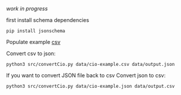 _work in progress_

first install schema dependencies
```
pip install jsonschema
```

Populate example [csv](data/cio-example.csv)

Convert csv to json:

```
python3 src/convertCio.py data/cio-example.csv data/output.json
```

If you want to convert JSON file back to csv
Convert json to csv:
```
python3 src/convertCio.py data/cio-example.json data/output.csv
```